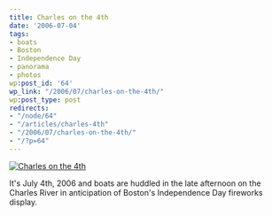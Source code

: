 ```yaml
---
title: Charles on the 4th
date: '2006-07-04'
tags:
- boats
- Boston
- Independence Day
- panorama
- photos
wp:post_id: '64'
wp_link: "/2006/07/charles-on-the-4th/"
wp:post_type: post
redirects:
- "/node/64"
- "/articles/charles-4th"
- "/2006/07/charles-on-the-4th/"
- "/?p=64"
---
```


[ ![Charles on the 4th](http://static.flickr.com/71/182149771_edff213ce6.jpg) ](http://www.flickr.com/photos/bensheldon/182149771/ "Photo Sharing")

It's July 4th, 2006 and boats are huddled in the late afternoon on the Charles River in anticipation of Boston's Independence Day fireworks display.

